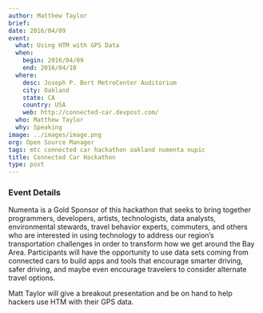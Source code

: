 ```yaml
---
author: Matthew Taylor
brief:
date: 2016/04/09
event:
  what: Using HTM with GPS Data
  when:
    begin: 2016/04/09
    end: 2016/04/10
  where:
    desc: Joseph P. Bort MetroCenter Auditorium
    city: Oakland
    state: CA
    country: USA
    web: http://connected-car.devpost.com/
  who: Matthew Taylor
  why: Speaking
image: ../images/image.png
org: Open Source Manager
tags: mtc connected car hackathon oakland numenta nupic
title: Connected Car Hackathon
type: post
---
```


### Event Details

Numenta is a Gold Sponsor of this hackathon that seeks to bring together
programmers, developers, artists, technologists, data analysts, environmental
stewards, travel behavior experts, commuters, and others who are interested in
using technology to address our region’s transportation challenges in order to
transform how we get around the Bay Area. Participants will have the opportunity
to use data sets coming from connected cars to build apps and tools that
encourage smarter driving, safer driving, and maybe even encourage travelers to
consider alternate travel options.

Matt Taylor will give a breakout presentation and be on hand to help hackers use
HTM with their GPS data.
